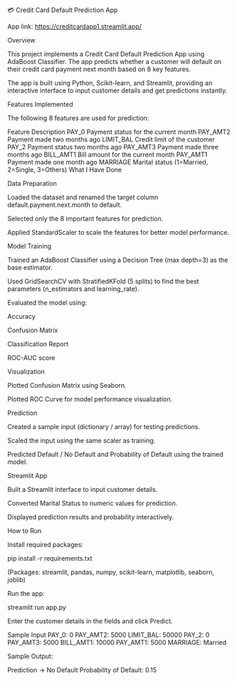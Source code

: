 💳 Credit Card Default Prediction App

App link: https://creditcardapp1.streamlit.app/

Overview

This project implements a Credit Card Default Prediction App using AdaBoost Classifier. The app predicts whether a customer will default on their credit card payment next month based on 8 key features.

The app is built using Python, Scikit-learn, and Streamlit, providing an interactive interface to input customer details and get predictions instantly.

Features Implemented

The following 8 features are used for prediction:

Feature	Description
PAY_0	Payment status for the current month
PAY_AMT2	Payment made two months ago
LIMIT_BAL	Credit limit of the customer
PAY_2	Payment status two months ago
PAY_AMT3	Payment made three months ago
BILL_AMT1	Bill amount for the current month
PAY_AMT1	Payment made one month ago
MARRIAGE	Marital status (1=Married, 2=Single, 3=Others)
What I Have Done

Data Preparation

Loaded the dataset and renamed the target column default.payment.next.month to default.

Selected only the 8 important features for prediction.

Applied StandardScaler to scale the features for better model performance.

Model Training

Trained an AdaBoost Classifier using a Decision Tree (max depth=3) as the base estimator.

Used GridSearchCV with StratifiedKFold (5 splits) to find the best parameters (n_estimators and learning_rate).

Evaluated the model using:

Accuracy

Confusion Matrix

Classification Report

ROC-AUC score

Visualization

Plotted Confusion Matrix using Seaborn.

Plotted ROC Curve for model performance visualization.

Prediction

Created a sample input (dictionary / array) for testing predictions.

Scaled the input using the same scaler as training.

Predicted Default / No Default and Probability of Default using the trained model.

Streamlit App

Built a Streamlit interface to input customer details.

Converted Marital Status to numeric values for prediction.

Displayed prediction results and probability interactively.

How to Run

Install required packages:

pip install -r requirements.txt


(Packages: streamlit, pandas, numpy, scikit-learn, matplotlib, seaborn, joblib)

Run the app:

streamlit run app.py


Enter the customer details in the fields and click Predict.

Sample Input
PAY_0: 0
PAY_AMT2: 5000
LIMIT_BAL: 50000
PAY_2: 0
PAY_AMT3: 5000
BILL_AMT1: 10000
PAY_AMT1: 5000
MARRIAGE: Married


Sample Output:

Prediction → No Default
Probability of Default: 0.15
